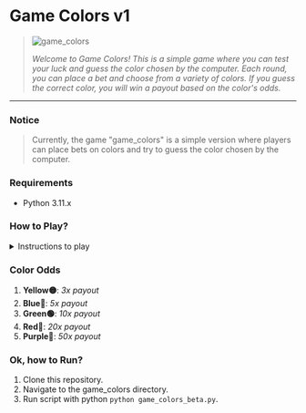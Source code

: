 # Game Colors v1
> ![game_colors](https://github.com/AkariOficial/game_colors/assets/58480908/feafe27d-7e02-4a0a-993f-f341d3b0e553)
> 
> *Welcome to Game Colors! This is a simple game where you can test your luck and guess the color chosen by the computer. Each round, you can place a bet and choose from a variety of colors. If you guess the correct color, you will win a payout based on the color's odds.*

----

### Notice
> Currently, the game "game_colors" is a simple version where players can place bets on colors and try to guess the color chosen by the computer.

### Requirements
 - Python 3.11.x

### How to Play?

<details>
<summary>Instructions to play</summary>

1. Run the game and enter your initial balance.
2. Place your bet by entering the desired amount. The minimum bet is $1.00.
3. Choose one of the available colors: Yellow, Blue, Green, Red, or Purple.
4. If your chosen color matches the computer's selection, you win! The payout is based on the color's odds.
5. If your guess is incorrect, you lose your bet amount.
6. Continue playing as long as you have a positive balance. If you run out of money, the game is over.

</details>

### Color Odds
 1. **Yellow🟡**:   _3x payout_
 2. **Blue🔵**:     _5x payout_
 3. **Green🟢**:    _10x payout_
 4. **Red🔴**:      _20x payout_
 5. **Purple🌸**:   _50x payout_

### Ok, how to Run?
 1. Clone this repository.
 2. Navigate to the game_colors directory.
 3. Run script with python ```python game_colors_beta.py```.
